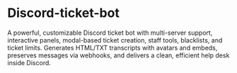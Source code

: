 # Discord-ticket-bot
A powerful, customizable Discord ticket bot with multi-server support, interactive panels, modal-based ticket creation, staff tools, blacklists, and ticket limits. Generates HTML/TXT transcripts with avatars and embeds, preserves messages via webhooks, and delivers a clean, efficient help desk inside Discord.
